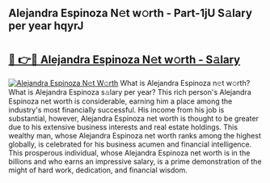 ## Alejandra Espinoza N𝚎t w𝚘rth - Part-1jU S𝚊lary per year hqyrJ

# <h2><a href="http://gc48mc4.nevu.top/?p=Alejandra+Espinoza">🔗 👉🔴 Alejandra Espinoza N𝚎t w𝚘rth - S𝚊lary</a></h2>

[![Alejandra Espinoza N𝚎t W𝚘rth](https://i.imgur.com/Oavwk0R.jpeg)](http://gc48mc4.nevu.top/?p=Alejandra+Espinoza)
What is Alejandra Espinoza n𝚎t w𝚘rth? What is Alejandra Espinoza s𝚊lary per year?
This rich person's Alejandra Espinoza net worth is considerable, earning him a place among the industry's most financially successful. His income from his job is substantial, however, Alejandra Espinoza net worth is thought to be greater due to his extensive business interests and real estate holdings. This wealthy man, whose Alejandra Espinoza net worth ranks among the highest globally, is celebrated for his business acumen and financial intelligence. This prosperous individual, whose Alejandra Espinoza net worth is in the billions and who earns an impressive salary, is a prime demonstration of the might of hard work, dedication, and financial wisdom.
